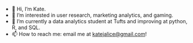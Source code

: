 - 👋 Hi, I’m Kate.
- 👀 I’m interested in user research, marketing analytics, and gaming.
- 🌱 I’m currently a data analytics student at Tufts and improving at python, R, and SQL.
- 📫 How to reach me: email me at katejalice@gmail.com! 

